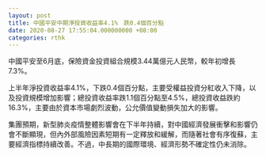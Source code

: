 ```yaml
---
layout: post
title: 中國平安中期淨投資收益率4.1%　跌0.4個百分點
date: 2020-08-27 17:55:04.000000000 +08:00
categories: rthk
---
```


中國平安至6月底，保險資金投資組合規模3.44萬億元人民幣，較年初增長7.3%。

上半年淨投資收益率4.1%，下跌0.4個百分點，主要受權益投資分紅收入下降，以及投資規模增加影響；總投資收益率跌1.1個百分點至4.5%，總投資收益跌約16.3%，主要由於資本市場劇烈波動，公允價值變動損失加大的影響。

集團預期，新型肺炎疫情整體影響會在下半年持續，對中國經濟發展衝擊和影響仍會不斷顯現，但內外部風險因素短期有一定釋放和緩解，而隨著社會有序復蘇，主要經濟指標持續改善。不過，中長期的國際環境、經濟形勢不確定性仍未消除。
